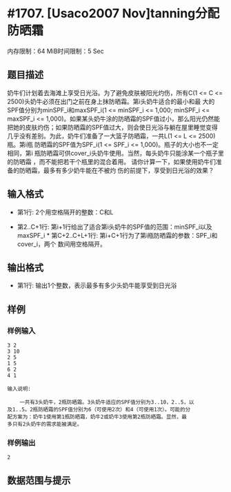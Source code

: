 # #1707. [Usaco2007 Nov]tanning分配防晒霜

内存限制：64 MiB时间限制：5 Sec

## 题目描述

奶牛们计划着去海滩上享受日光浴。为了避免皮肤被阳光灼伤，所有C(1 <= C <= 2500)头奶牛必须在出门之前在身上抹防晒霜。第i头奶牛适合的最小和最 大的SPF值分别为minSPF_i和maxSPF_i(1 <= minSPF_i <= 1,000; minSPF_i <= maxSPF_i <= 1,000)。如果某头奶牛涂的防晒霜的SPF值过小，那么阳光仍然能 把她的皮肤灼伤；如果防晒霜的SPF值过大，则会使日光浴与躺在屋里睡觉变得 几乎没有差别。为此，奶牛们准备了一大篮子防晒霜，一共L(1 <= L <= 2500)瓶。第i瓶 防晒霜的SPF值为SPF_i(1 <= SPF_i <= 1,000)。瓶子的大小也不一定相同，第i 瓶防晒霜可供cover_i头奶牛使用。当然，每头奶牛只能涂某一个瓶子里的防晒霜 ，而不能把若干个瓶里的混合着用。 请你计算一下，如果使用奶牛们准备的防晒霜，最多有多少奶牛能在不被灼 伤的前提下，享受到日光浴的效果？ 

## 输入格式

* 第1行: 2个用空格隔开的整数：C和L 

* 第2..C+1行: 第i+1行给出了适合第i头奶牛的SPF值的范围：minSPF_i以及 maxSPF_i * 第C+2..C+L+1行: 第i+C+1行为了第i瓶防晒霜的参数：SPF_i和cover_i，两个 数间用空格隔开。 

## 输出格式

* 第1行: 输出1个整数，表示最多有多少头奶牛能享受到日光浴 

## 样例

### 样例输入

    
    3 2
    3 10
    2 5
    1 5
    6 2
    4 1
    
    输入说明:
    
        一共有3头奶牛，2瓶防晒霜。3头奶牛适应的SPF值分别为3..10，2..5，以
    及1..5。2瓶防晒霜的SPF值分别为6（可使用2次）和4（可使用1次）。可能的分
    配方案为：奶牛1使用第1瓶防晒霜，奶牛2或奶牛3使用第2瓶防晒霜。显然，最
    多只有2头奶牛的需求能被满足。
    
    
    

### 样例输出

    
    2
    

## 数据范围与提示
